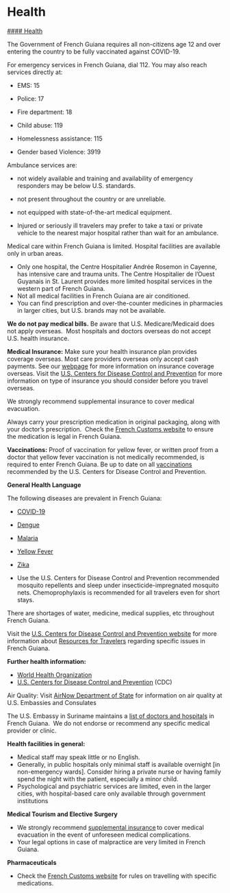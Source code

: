 # Health

[#### Health](javascript:void(0); "Health")

The Government of French Guiana requires all non-citizens age 12 and over entering the country to be fully vaccinated against COVID-19.

For emergency services in French Guiana, dial 112. You may also reach services directly at:

- EMS: 15

- Police: 17

- Fire department: 18

- Child abuse: 119

- Homelessness assistance: 115

- Gender based Violence: 3919

Ambulance services are:

* not widely available and training and availability of emergency responders may be below U.S. standards.
* not present throughout the country or are unreliable.

* not equipped with state-of-the-art medical equipment.
* Injured or seriously ill travelers may prefer to take a taxi or private vehicle to the nearest major hospital rather than wait for an ambulance.

Medical care within French Guiana is limited. Hospital facilities are available only in urban areas.

* Only one hospital, the Centre Hospitalier Andrée Rosemon in Cayenne, has intensive care and trauma units. The Centre Hospitalier de l’Ouest Guyanais in St. Laurent provides more limited hospital services in the western part of French Guiana.
* Not all medical facilities in French Guiana are air conditioned.
* You can find prescription and over-the-counter medicines in pharmacies in larger cities, but U.S. brands may not be available.

**We do not pay medical bills.** Be aware that U.S. Medicare/Medicaid does not apply overseas.  Most hospitals and doctors overseas do not accept U.S. health insurance.

**Medical Insurance:** Make sure your health insurance plan provides coverage overseas. Most care providers overseas only accept cash payments. See our [webpage](https://travel.state.gov/content/travel/en/international-travel/before-you-go/your-health-abroad/Insurance_Coverage_Overseas.html) for more information on insurance coverage overseas. Visit the [U.S. Centers for Disease Control and Prevention](https://wwwnc.cdc.gov/travel/page/insurance) for more information on type of insurance you should consider before you travel overseas.

We strongly recommend supplemental insurance to cover medical evacuation.

Always carry your prescription medication in original packaging, along with your doctor’s prescription.  Check the [French Customs website](https://www.douane.gouv.fr/fiche/private-individuals-carrying-medicinal-products-france) to ensure the medication is legal in French Guiana.

**Vaccinations:** Proof of vaccination for yellow fever, or written proof from a doctor that yellow fever vaccination is not medically recommended, is required to enter French Guiana. Be up to date on all [vaccinations](http://wwwnc.cdc.gov/travel/page/vaccinations.htm) recommended by the U.S. Centers for Disease Control and Prevention.

**General Health Language**

The following diseases are prevalent in French Guiana:

* [COVID-19](https://wwwnc.cdc.gov/travel/diseases/covid19)
* [Dengue](https://wwwnc.cdc.gov/travel/diseases/dengue)
* [Malaria](https://wwwnc.cdc.gov/travel/diseases/malaria)
* [Yellow Fever](https://wwwnc.cdc.gov/travel/diseases/yellow-fever)
* [Zika](https://wwwnc.cdc.gov/travel/diseases/zika)

* Use the U.S. Centers for Disease Control and Prevention recommended mosquito repellents and sleep under insecticide-impregnated mosquito nets. Chemoprophylaxis is recommended for all travelers even for short stays.

There are shortages of water, medicine, medical supplies, etc throughout French Guiana.

Visit the [U.S. Centers for Disease Control and Prevention website](https://wwwnc.cdc.gov/travel/destinations/traveler/none/french-guiana) for more information about [Resources for Travelers](https://wwwnc.cdc.gov/travel/page/traveler-information-center) regarding specific issues in French Guiana.

**Further health information:**

* [World Health Organization](https://www.who.int/)
* [U.S. Centers for Disease Control and Prevention](http://wwwnc.cdc.gov/travel/) (CDC)

Air Quality: Visit [AirNow Department of State](https://www.airnow.gov/index.cfm?action=airnow.global_summary) for information on air quality at U.S. Embassies and Consulates

The U.S. Embassy in Suriname maintains a [list of doctors and hospitals](https://sr.usembassy.gov/u-s-citizen-services/doctors/) in French Guiana.  We do not endorse or recommend any specific medical provider or clinic.

**Health facilities in general:**

* Medical staff may speak little or no English.
* Generally, in public hospitals only minimal staff is available overnight [in non-emergency wards]. Consider hiring a private nurse or having family spend the night with the patient, especially a minor child.
* Psychological and psychiatric services are limited, even in the larger cities, with hospital-based care only available through government institutions

**Medical Tourism and Elective Surgery**

* We strongly recommend [supplemental insurance](https://travel.state.gov/content/travel/en/international-travel/before-you-go/your-health-abroad/Insurance_Coverage_Overseas.html) to cover medical evacuation in the event of unforeseen medical complications.
* Your legal options in case of malpractice are very limited in French Guiana.

**Pharmaceuticals**

* Check the [French Customs website](https://www.douane.gouv.fr/fiche/private-individuals-carrying-medicinal-products-france) for rules on travelling with specific medications.